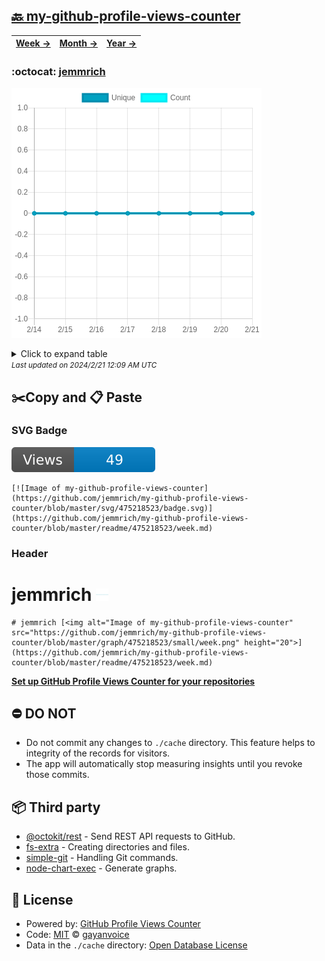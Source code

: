 ## [🔙 my-github-profile-views-counter](https://github.com/jemmrich/my-github-profile-views-counter)
| [**Week →**](https://github.com/jemmrich/my-github-profile-views-counter/blob/master/readme/475218523/week.md) | [**Month →**](https://github.com/jemmrich/my-github-profile-views-counter/blob/master/readme/475218523/month.md) | [**Year →**](https://github.com/jemmrich/my-github-profile-views-counter/blob/master/readme/475218523/year.md) |
| ---- | ---- | ----- |
### :octocat: [jemmrich](https://github.com/jemmrich/jemmrich)
![Image of my-github-profile-views-counter](https://github.com/jemmrich/my-github-profile-views-counter/blob/master/graph/475218523/large/week.png)

<details>
	<summary>Click to expand table</summary>
	<h2>:calendar: Week Page Views Table</h2>
<table>
	<tr>
		<th>
			Last Updated
		</th>
		<th>
			Unique
		</th>
		<th>
			Count
		</th>
	</tr>
	<tr>
		<td>
			<code>2024/2/21</code>
		</td>
		<td>
			<code>0</code>
		</td>
		<td>
			<code>0</code>
		</td>
	</tr>
	<tr>
		<td>
			<code>2024/2/20</code>
		</td>
		<td>
			<code>0</code>
		</td>
		<td>
			<code>0</code>
		</td>
	</tr>
	<tr>
		<td>
			<code>2024/2/19</code>
		</td>
		<td>
			<code>0</code>
		</td>
		<td>
			<code>0</code>
		</td>
	</tr>
	<tr>
		<td>
			<code>2024/2/18</code>
		</td>
		<td>
			<code>0</code>
		</td>
		<td>
			<code>0</code>
		</td>
	</tr>
	<tr>
		<td>
			<code>2024/2/17</code>
		</td>
		<td>
			<code>0</code>
		</td>
		<td>
			<code>0</code>
		</td>
	</tr>
	<tr>
		<td>
			<code>2024/2/16</code>
		</td>
		<td>
			<code>0</code>
		</td>
		<td>
			<code>0</code>
		</td>
	</tr>
	<tr>
		<td>
			<code>2024/2/15</code>
		</td>
		<td>
			<code>0</code>
		</td>
		<td>
			<code>0</code>
		</td>
	</tr>
	<tr>
		<td>
			<code>2024/2/14</code>
		</td>
		<td>
			<code>0</code>
		</td>
		<td>
			<code>0</code>
		</td>
	</tr>
</table>

</details>
<small><i>Last updated on 2024/2/21 12:09 AM UTC</i></small>

## ✂️Copy and 📋 Paste
### SVG Badge
[![Image of my-github-profile-views-counter](https://github.com/jemmrich/my-github-profile-views-counter/blob/master/svg/475218523/badge.svg)](https://github.com/jemmrich/my-github-profile-views-counter/blob/master/readme/475218523/week.md)
```readme
[![Image of my-github-profile-views-counter](https://github.com/jemmrich/my-github-profile-views-counter/blob/master/svg/475218523/badge.svg)](https://github.com/jemmrich/my-github-profile-views-counter/blob/master/readme/475218523/week.md)
```
### Header
# jemmrich [<img alt="Image of my-github-profile-views-counter" src="https://github.com/jemmrich/my-github-profile-views-counter/blob/master/graph/475218523/small/week.png" height="20">](https://github.com/jemmrich/my-github-profile-views-counter/blob/master/readme/475218523/week.md)
```readme
# jemmrich [<img alt="Image of my-github-profile-views-counter" src="https://github.com/jemmrich/my-github-profile-views-counter/blob/master/graph/475218523/small/week.png" height="20">](https://github.com/jemmrich/my-github-profile-views-counter/blob/master/readme/475218523/week.md)
```
[**Set up GitHub Profile Views Counter for your repositories**](https://github.com/gayanvoice/github-profile-views-counter)
## ⛔ DO NOT
- Do not commit any changes to `./cache` directory. This feature helps to integrity of the records for visitors.
- The app will automatically stop measuring insights until you revoke those commits.
## 📦 Third party

- [@octokit/rest](https://www.npmjs.com/package/@octokit/rest) - Send REST API requests to GitHub.
- [fs-extra](https://www.npmjs.com/package/fs-extra) - Creating directories and files.
- [simple-git](https://www.npmjs.com/package/simple-git) - Handling Git commands.
- [node-chart-exec](https://www.npmjs.com/package/node-chart-exec) - Generate graphs.
## 📄 License
- Powered by: [GitHub Profile Views Counter](https://github.com/gayanvoice/github-profile-views-counter)
- Code: [MIT](./LICENSE) © [gayanvoice](https://github.com/gayanvoice/github-profile-views-counter)
- Data in the `./cache` directory: [Open Database License](https://opendatacommons.org/licenses/odbl/1-0/)
